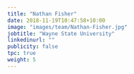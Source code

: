 ```yaml
---
title: "Nathan Fisher"
date: 2018-11-19T10:47:58+10:00
image: "images/team/Nathan-Fisher.jpg"
jobtitle: "Wayne State University"
linkedinurl: ""
publicity: false
tpc: true
weight: 5
---
```

